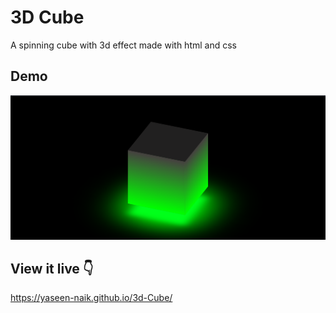 # 3D Cube
 A spinning cube with 3d effect made with html and css

 ## Demo
<img src="images/demo.png" alt="">

## View it live 👇

https://yaseen-naik.github.io/3d-Cube/
